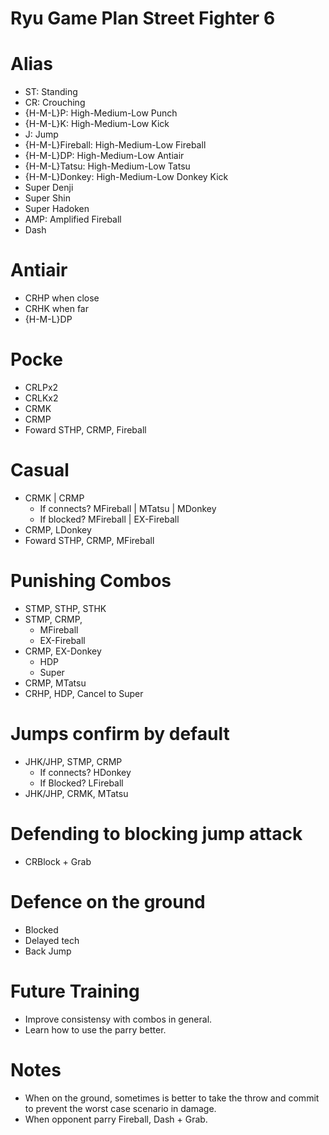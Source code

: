 Ryu Game Plan Street Fighter 6
==============================

# Alias
- ST: Standing
- CR: Crouching
- {H-M-L}P: High-Medium-Low Punch
- {H-M-L}K: High-Medium-Low Kick
- J: Jump
- {H-M-L}Fireball: High-Medium-Low Fireball
- {H-M-L}DP: High-Medium-Low Antiair
- {H-M-L}Tatsu: High-Medium-Low Tatsu
- {H-M-L}Donkey: High-Medium-Low Donkey Kick
- Super Denji
- Super Shin
- Super Hadoken
- AMP: Amplified Fireball
- Dash
 
# Antiair
- CRHP when close
- CRHK when far
- {H-M-L}DP

# Pocke
- CRLPx2
- CRLKx2
- CRMK
- CRMP
- Foward STHP, CRMP, Fireball

# Casual
- CRMK | CRMP
    * If connects? MFireball | MTatsu | MDonkey
    * If blocked? MFireball | EX-Fireball
- CRMP, LDonkey
- Foward STHP, CRMP, MFireball

# Punishing Combos
- STMP, STHP, STHK
- STMP, CRMP,
    * MFireball
    * EX-Fireball
- CRMP, EX-Donkey
    * HDP
    * Super
- CRMP, MTatsu
- CRHP, HDP, Cancel to Super

# Jumps confirm by default
- JHK/JHP, STMP, CRMP
    * If connects? HDonkey
    * If Blocked? LFireball
- JHK/JHP, CRMK, MTatsu

# Defending to blocking jump attack
- CRBlock + Grab

# Defence on the ground
- Blocked
- Delayed tech
- Back Jump

# Future Training
- Improve consistensy with combos in general.
- Learn how to use the parry better.

# Notes
- When on the ground, sometimes is better to take the throw and commit to prevent the worst case scenario in damage.
- When opponent parry Fireball, Dash + Grab.
